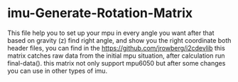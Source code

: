 # imu-Generate-Rotation-Matrix

This file help you to set up your mpu in every angle you want after that based on gravity (z) find right angle, and show you the right coordinate
both header files, you can find in the https://github.com/jrowberg/i2cdevlib
this matrix catches raw data from the initial mpu situation, after calculation run final-data().
this matrix not only support mpu6050 but after some changes you can use in other types of imu.
